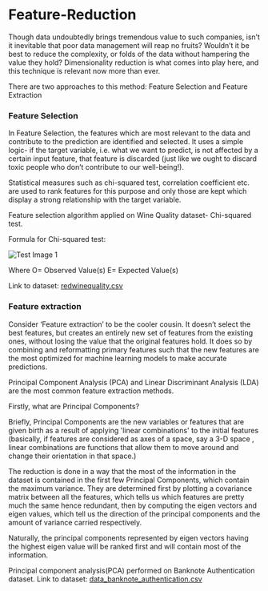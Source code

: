 # Feature-Reduction

Though data undoubtedly brings tremendous value to such companies, isn’t it inevitable that poor data management will reap no fruits? Wouldn’t it be best to reduce the complexity, or folds of the data without hampering the value they hold? Dimensionality reduction is what comes into play here, and this technique is relevant now more than ever. 

There are two approaches to this method: Feature Selection and Feature Extraction


### Feature Selection
In Feature Selection, the features which are most relevant to the data and contribute to the prediction are identified and selected. It uses a simple logic- if the target variable, i.e. what we want to predict, is not affected by a certain input feature, that feature is discarded (just like we ought to discard toxic people who don’t contribute to our well-being!).  

Statistical measures such as chi-squared test, correlation coefficient etc. are used to rank features for this purpose and only those are kept which display a strong relationship with the target variable.

Feature selection algorithm applied on Wine Quality dataset- Chi-squared test.

Formula for Chi-squared test:

![Test Image 1](https://media.geeksforgeeks.org/wp-content/uploads/20210831120801/chiformula.PNG)

Where O= Observed Value(s)
E= Expected Value(s)


Link to dataset: [redwinequality.csv](https://github.com/aishanii/Feature-Reduction/files/7090356/redwinequality.csv)



### Feature extraction
Consider ‘Feature extraction’ to be the cooler cousin. It doesn’t select the best features, but creates an entirely new set of features from the existing ones, without losing the value that the original features hold. It does so by combining and reformatting primary features such that the new features are the most optimized for machine learning models to make accurate predictions.  

Principal Component Analysis (PCA) and Linear Discriminant Analysis (LDA) are the most common feature extraction methods.

Firstly, what are Principal Components?

Briefly, Principal Components are the new variables or features that are given birth as a result of applying 'linear combinations' to the initial features (basically, if features are considered as axes of a space, say a 3-D space , linear combinations are functions that allow them to move around and change their orientation in that space.)

The reduction is done in a way that the most of the information in the dataset is contained in the first few Principal Components, which contain the maximum variance. They are determined first by plotting a covariance matrix between all the features, which tells us which features are pretty much the same hence redundant, then by computing the eigen vectors and eigen values, which tell us the direction of the principal components and the amount of variance carried respectively. 

Naturally, the principal components represented by eigen vectors having the highest eigen value will be ranked first and will contain most of the information. 

Principal component analysis(PCA) performed on Banknote Authentication dataset.
Link to dataset: [data_banknote_authentication.csv](https://github.com/aishanii/Feature-Reduction/files/7090350/data_banknote_authentication.csv)





